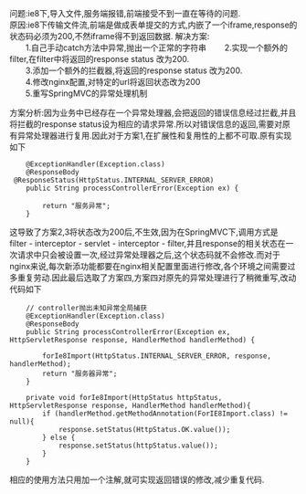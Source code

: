 问题:ie8下,导入文件,服务端报错,前端接受不到一直在等待的问题.  
原因:ie8下传输文件流,前端是做成表单提交的方式,内嵌了一个iframe,response的状态码必须为200,不然iframe得不到返回数据.
解决方案:  
&emsp;&emsp;1.自己手动catch方法中异常,抛出一个正常的字符串
&emsp;&emsp;2.实现一个额外的filter,在filter中将返回的response status 改为200.  
&emsp;&emsp;3.添加一个额外的拦截器,将返回的response status 改为200.  
&emsp;&emsp;4.修改nginx配置,对特定的url将返回状态改为200  
&emsp;&emsp;5.重写SpringMVC的异常处理机制

方案分析:因为业务中已经存在一个异常处理器,会把返回的错误信息经过拦截,并且将拦截的response status设为相应的请求异常.所以对错误信息的返回,需要对原有异常处理器进行复用.因此对于方案1,在扩展性和复用性的上都不可取.原有实现如下

```
    @ExceptionHandler(Exception.class)
    @ResponseBody
 @ResponseStatus(HttpStatus.INTERNAL_SERVER_ERROR)
    public String processControllerError(Exception ex) {
        
        return "服务异常";
    }
```

这导致了方案2,3将状态改为200后,不生效,因为在SpringMVC下,调用方式是 filter - interceptor - servlet - interceptor - filter,并且response的相关状态在一次请求中只会被设置一次,经过异常处理器之后,这个状态码就不会修改.而对于nginx来说,每次新添功能都要在nginx相关配置里面进行修改,各个环境之间需要过多重复劳动.因此最后选取了方案四,方案四对原先的异常处理进行了稍微重写,改动代码如下


```
    // controller抛出未知异常全局捕获
    @ExceptionHandler(Exception.class)
    @ResponseBody
    public String processControllerError(Exception ex, HttpServletResponse response, HandlerMethod handlerMethod) {

        forIe8Import(HttpStatus.INTERNAL_SERVER_ERROR, response, handlerMethod);
        return "服务器异常";
    }

    private void forIe8Import(HttpStatus httpStatus, HttpServletResponse response, HandlerMethod handlerMethod){
        if (handlerMethod.getMethodAnnotation(ForIE8Import.class) != null){
            response.setStatus(HttpStatus.OK.value());
        } else {
            response.setStatus(httpStatus.value());
        }
    }
```
相应的使用方法只用加一个注解,就可实现返回错误的修改,减少重复代码.